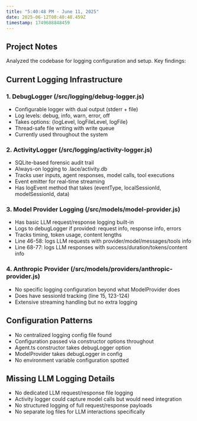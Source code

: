 ```yaml
---
title: "5:40:48 PM - June 11, 2025"
date: 2025-06-12T00:40:48.459Z
timestamp: 1749688848459
---
```


## Project Notes

Analyzed the codebase for logging configuration and setup. Key findings:

## Current Logging Infrastructure

### 1. DebugLogger (/src/logging/debug-logger.js)
- Configurable logger with dual output (stderr + file)
- Log levels: debug, info, warn, error, off
- Takes options: {logLevel, logFileLevel, logFile}
- Thread-safe file writing with write queue
- Currently used throughout the system

### 2. ActivityLogger (/src/logging/activity-logger.js) 
- SQLite-based forensic audit trail
- Always-on logging to .lace/activity.db
- Tracks user inputs, agent responses, model calls, tool executions
- Event emitter for real-time streaming
- Has logEvent method that takes (eventType, localSessionId, modelSessionId, data)

### 3. Model Provider Logging (/src/models/model-provider.js)
- Has basic LLM request/response logging built-in
- Logs to debugLogger if provided: request info, response info, errors
- Tracks timing, token usage, content lengths
- Line 46-58: logs LLM requests with provider/model/messages/tools info
- Line 68-77: logs LLM responses with success/duration/tokens/content info

### 4. Anthropic Provider (/src/models/providers/anthropic-provider.js)
- No specific logging configuration beyond what ModelProvider does
- Does have sessionId tracking (line 15, 123-124)
- Extensive streaming handling but no extra logging

## Configuration Patterns
- No centralized logging config file found
- Configuration passed via constructor options throughout
- Agent.ts constructor takes debugLogger option
- ModelProvider takes debugLogger in config
- No environment variable configuration spotted

## Missing LLM Logging Details
- No dedicated LLM request/response file logging
- Activity logger could capture model calls but would need integration
- No structured logging of full request/response payloads
- No separate log files for LLM interactions specifically
